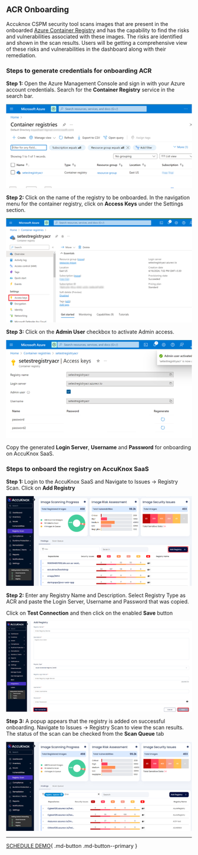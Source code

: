 

## ACR Onboarding

Accuknox CSPM security tool scans images that are present in the onboarded [Azure Container Registry](https://learn.microsoft.com/en-us/azure/container-registry/) and has the capability to find the risks and vulnerabilities associated with these images. The risks are identified and shown in the scan results.
Users will be getting a comprehensive view of these risks and vulnerabilities in the dashboard along with their remediation.

### **Steps to generate credentials for onboarding ACR**

**Step 1:** Open the Azure Management Console and sign in with your Azure account credentials. Search for the **Container Registry** service in the search bar.

![](images/acr/con-reg-svc.png)

**Step 2:** Click on the name of the registry to be onboarded. In the navigation menu for the container registry, click on **Access Keys** under the Settings section.

![](images/acr/reg-menu.png)

**Step 3:** Click on the **Admin User** checkbox to activate Admin access.

![](images/acr/adm-user.png)

Copy the generated **Login Server**, **Username** and **Password** for onboarding on AccuKnox SaaS.

### **Steps to onboard the registry on AccuKnox SaaS**

**Step 1:** Login to the AccuKnox SaaS and Navigate to Issues → Registry Scan. Click on **Add Registry**

![](images/acr/add-acr.png)

**Step 2:** Enter any Registry Name and Description. Select Registry Type as ACR and paste the Login Server, Username and Password that was copied.

Click on **Test Connection** and then click on the enabled **Save** button

![](images/acr/save-acr.png)

**Step 3:** A popup appears that the registry is added on successful onboarding. Navigate to Issues → Registry Scan to view the scan results. The status of the scan can be checked from the **Scan Queue** tab

![](images/acr/results-acr.png)

- - -
[SCHEDULE DEMO](https://www.accuknox.com/contact-us){ .md-button .md-button--primary }